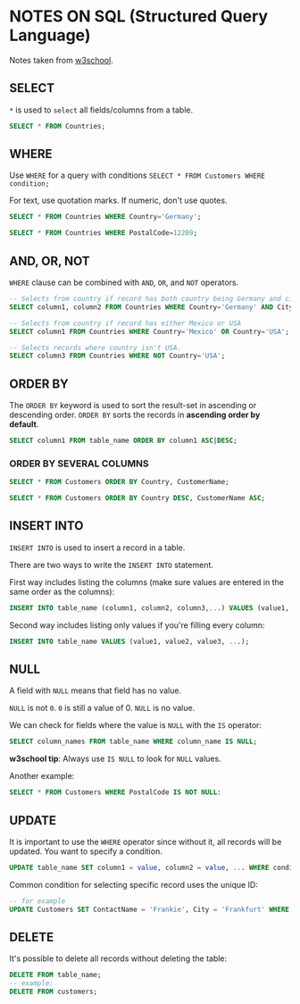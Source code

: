 # NOTES ON SQL (Structured Query Language)

Notes taken from [w3school](https://www.w3schools.com/sql/sql_intro.asp).

## SELECT

`*` is used to `select` all fields/columns from a table.

```sql
SELECT * FROM Countries;
```

## WHERE

Use `WHERE` for a query with conditions
`SELECT * FROM Customers WHERE condition;`

For text, use quotation marks. If numeric, don't use quotes.
```sql
SELECT * FROM Countries WHERE Country='Germany';

SELECT * FROM Countries WHERE PostalCode=12209;
```

## AND, OR, NOT

`WHERE` clause can be combined with `AND`, `OR`, and `NOT` operators.

```sql
-- Selects from country if record has both country being Germany and city being Berlin.
SELECT column1, column2 FROM Countries WHERE Country='Germany' AND City='Berlin';

-- Selects from country if record has either Mexico or USA
SELECT column1 FROM Countries WHERE Country='Mexico' OR Country='USA';

-- Selects records where country isn't USA.
SELECT column3 FROM Countries WHERE NOT Country='USA';
```

## ORDER BY

The `ORDER BY` keyword is used to sort the result-set in ascending or descending order. `ORDER BY` sorts the records in **ascending order by default**.

```sql
SELECT column1 FROM table_name ORDER BY column1 ASC|DESC;
```

### ORDER BY SEVERAL COLUMNS

```sql
SELECT * FROM Customers ORDER BY Country, CustomerName;

SELECT * FROM Customers ORDER BY Country DESC, CustomerName ASC;
```

## INSERT INTO

`INSERT INTO` is used to insert a record in a table.

There are two ways to write the `INSERT INTO` statement.

First way includes listing the columns (make sure values are entered in the same order as the columns): 

```sql
INSERT INTO table_name (column1, column2, column3,...) VALUES (value1, value2, value3, ...);
```

Second way includes listing only values if you're filling every column:

```sql
INSERT INTO table_name VALUES (value1, value2, value3, ...);
```

## NULL

A field with `NULL` means that field has no value.

`NULL` is not `0`. 
`0` is still a value of 0. `NULL` is no value.

We can check for fields where the value is `NULL` with the `IS` operator:

```sql
SELECT column_names FROM table_name WHERE column_name IS NULL;
```

**w3school tip**: Always use `IS NULL` to look for `NULL` values.

Another example:

```sql
SELECT * FROM Customers WHERE PostalCode IS NOT NULL:
```

## UPDATE

It is important to use the `WHERE` operator since without it, all records will be updated. You want to specify a condition.

```sql
UPDATE table_name SET column1 = value, column2 = value, ... WHERE condition;
```

Common condition for selecting specific record uses the unique ID:

```sql
-- for example
UPDATE Customers SET ContactName = 'Frankie', City = 'Frankfurt' WHERE CustomerID = 1;
```

## DELETE

It's possible to delete all records without deleting the table:

```sql
DELETE FROM table_name;
-- example:
DELETE FROM customers;
```


